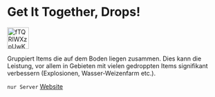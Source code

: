 # Get It Together, Drops!

<img alt="fTQRIWXzpUwKuSmiQWvjGgbX.png" src="get_it_together_drops-image.png" width="50"/>

Gruppiert Items die auf dem Boden liegen zusammen. Dies kann die Leistung, vor allem in Gebieten mit vielen gedroppten
Items signifikant verbessern (Explosionen, Wasser-Weizenfarm etc.).

`nur Server` [Website](https://www.curseforge.com/minecraft/mc-mods/get-it-together-drops)